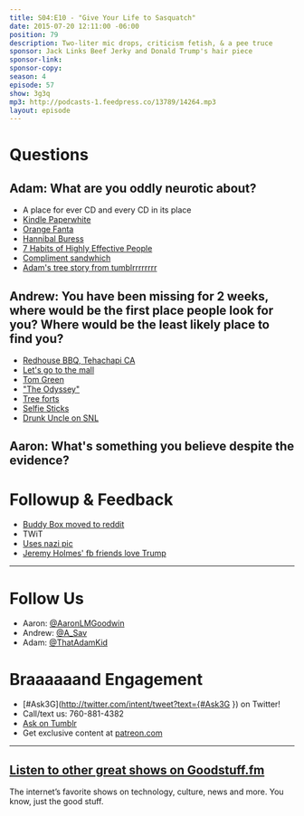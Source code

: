 ```yaml
---
title: S04:E10 - "Give Your Life to Sasquatch"
date: 2015-07-20 12:11:00 -06:00
position: 79
description: Two-liter mic drops, criticism fetish, & a pee truce
sponsor: Jack Links Beef Jerky and Donald Trump's hair piece
sponsor-link: 
sponsor-copy: 
season: 4
episode: 57
show: 3g3q
mp3: http://podcasts-1.feedpress.co/13789/14264.mp3
layout: episode
---
```


# Questions

## Adam: What are you oddly neurotic about?
- A place for ever CD and every CD in its place
- [Kindle Paperwhite](http://www.amazon.com/Kindle-Paperwhite-Ereader/dp/B00AWH595M)
- [Orange Fanta](https://en.wikipedia.org/wiki/Fanta)
- [Hannibal Buress](http://hannibalburess.com/)
- [7 Habits of Highly Effective People](http://www.amazon.com/The-Habits-Highly-Effective-People/dp/1455892823)
- [Compliment sandwhich](http://99u.com/articles/37415/stop-serving-the-compliment-sandwich)
- [Adam's tree story from tumblrrrrrrrr](http://thatoneadamkid.tumblr.com/post/124130097873/some-bad-writing-for-you)

## Andrew: You have been missing for 2 weeks, where would be the first place people look for you? Where would be the least likely place to find you?
- [Redhouse BBQ, Tehachapi CA](http://www.yelp.com/biz/red-house-bbq-tehachapi)
- [Let's go to the mall](www.youtube.com/watch?v=IY_bhVSGKEg)
- [Tom Green](http://tomgreen.com/)
- ["The Odyssey"](https://en.wikipedia.org/wiki/The_Odyssey_%28TV_series%29)
- [Tree forts](https://www.pinterest.com/explore/kids-tree-forts/)
- [Selfie Sticks](http://www.amazon.com/Promaster-Selfie-Stick-Camera-Smart/dp/B00IEEN8TE)
- [Drunk Uncle on SNL](http://www.nbc.com/saturday-night-live/video/weekend-update-drunk-uncle-on-graduation/2781035)

## Aaron: What's something you believe despite the evidence?

# Followup & Feedback
- [Buddy Box moved to reddit](http://reddit.com/r/buddybox)
- TWiT
- [Uses nazi pic](http://www.dailydot.com/politics/donald-trump-nazi-picture/?tw=pl)
- [Jeremy Holmes' fb friends love Trump](https://twitter.com/dadstronaut/status/621142367655989248)

***

# Follow Us
* Aaron: [@AaronLMGoodwin](http://twitter.com/aaronlmgoodwin)
* Andrew: [@A_Sav](http://twitter.com/a_sav)
* Adam: [@ThatAdamKid](http://twitter.com/thatadamkid)

# Braaaaaand Engagement
* [#Ask3G](http://twitter.com/intent/tweet?text={#Ask3G }) on Twitter!
* Call/text us: 760-881-4382
* [Ask on Tumblr](http://3g3q.co/ask)
* Get exclusive content at [patreon.com](http://www.patreon.com/3g3q)

***

## [Listen to other great shows on Goodstuff.fm](http://goodstuff.fm/)
The internet’s favorite shows on technology, culture, news and more. You know, just the good stuff.
